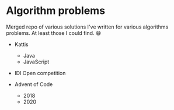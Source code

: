
Algorithm problems
==================

Merged repo of various solutions I've written for various algorithms problems. At least those I could find. 😅

* Kattis
  * Java
  * JavaScript

* IDI Open competition

* Advent of Code 
  * 2018
  * 2020